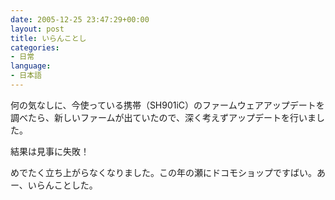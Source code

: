 ```yaml
---
date: 2005-12-25 23:47:29+00:00
layout: post
title: いらんことし
categories:
- 日常
language:
- 日本語
---
```


何の気なしに、今使っている携帯（SH901iC）のファームウェアアップデートを調べたら、新しいファームが出ていたので、深く考えずアップデートを行いました。

結果は見事に失敗！

めでたく立ち上がらなくなりました。この年の瀬にドコモショップですばい。あー、いらんことした。
